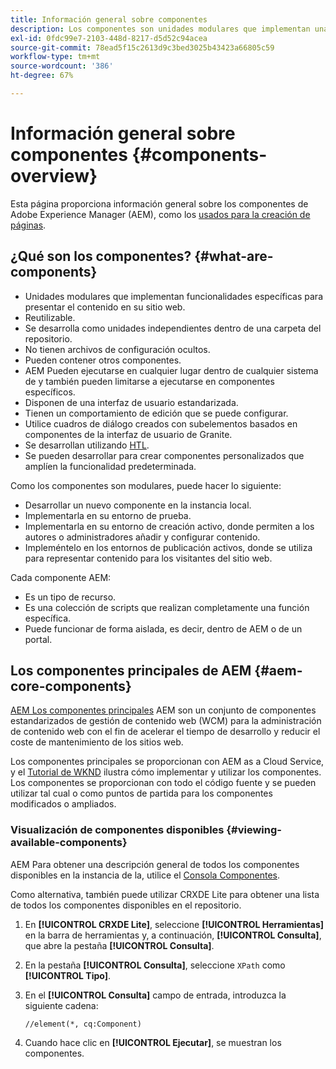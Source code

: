 ```yaml
---
title: Información general sobre componentes
description: Los componentes son unidades modulares que implementan una funcionalidad específica para presentar el contenido en su sitio web
exl-id: 0fdc99e7-2103-448d-8217-d5d52c94acea
source-git-commit: 78ead5f15c2613d9c3bed3025b43423a66805c59
workflow-type: tm+mt
source-wordcount: '386'
ht-degree: 67%

---
```


# Información general sobre componentes {#components-overview}

Esta página proporciona información general sobre los componentes de Adobe Experience Manager (AEM), como los [usados para la creación de páginas](/help/sites-cloud/authoring/fundamentals/components.md).

## ¿Qué son los componentes? {#what-are-components}

* Unidades modulares que implementan funcionalidades específicas para presentar el contenido en su sitio web.
* Reutilizable.
* Se desarrolla como unidades independientes dentro de una carpeta del repositorio.
* No tienen archivos de configuración ocultos.
* Pueden contener otros componentes.
* AEM Pueden ejecutarse en cualquier lugar dentro de cualquier sistema de y también pueden limitarse a ejecutarse en componentes específicos.
* Disponen de una interfaz de usuario estandarizada.
* Tienen un comportamiento de edición que se puede configurar.
* Utilice cuadros de diálogo creados con subelementos basados en componentes de la interfaz de usuario de Granite.
* Se desarrollan utilizando [HTL](https://experienceleague.adobe.com/docs/experience-manager-htl/content/overview.html?lang=es).
* Se pueden desarrollar para crear componentes personalizados que amplíen la funcionalidad predeterminada.

Como los componentes son modulares, puede hacer lo siguiente:

* Desarrollar un nuevo componente en la instancia local.
* Implementarla en su entorno de prueba.
* Implementarla en su entorno de creación activo, donde permiten a los autores o administradores añadir y configurar contenido.
* Impleméntelo en los entornos de publicación activos, donde se utiliza para representar contenido para los visitantes del sitio web.

Cada componente AEM:

* Es un tipo de recurso.
* Es una colección de scripts que realizan completamente una función específica.
* Puede funcionar de forma aislada, es decir, dentro de AEM o de un portal.

## Los componentes principales de AEM {#aem-core-components}

[AEM Los componentes principales](https://experienceleague.adobe.com/docs/experience-manager-core-components/using/introduction.html?lang=es) AEM son un conjunto de componentes estandarizados de gestión de contenido web (WCM) para la administración de contenido web con el fin de acelerar el tiempo de desarrollo y reducir el coste de mantenimiento de los sitios web.

Los componentes principales se proporcionan con AEM as a Cloud Service, y el [Tutorial de WKND](/help/implementing/developing/introduction/develop-wknd-tutorial.md) ilustra cómo implementar y utilizar los componentes. Los componentes se proporcionan con todo el código fuente y se pueden utilizar tal cual o como puntos de partida para los componentes modificados o ampliados.

### Visualización de componentes disponibles {#viewing-available-components}

AEM Para obtener una descripción general de todos los componentes disponibles en la instancia de la, utilice el [Consola Componentes](/help/sites-cloud/authoring/features/components-console.md).

Como alternativa, también puede utilizar CRXDE Lite para obtener una lista de todos los componentes disponibles en el repositorio.

1. En **[!UICONTROL CRXDE Lite]**, seleccione **[!UICONTROL Herramientas]** en la barra de herramientas y, a continuación, **[!UICONTROL Consulta]**, que abre la pestaña **[!UICONTROL Consulta]**.

1. En la pestaña **[!UICONTROL Consulta]**, seleccione `XPath` como **[!UICONTROL Tipo]**.

1. En el **[!UICONTROL Consulta]** campo de entrada, introduzca la siguiente cadena:

   `//element(*, cq:Component)`

1. Cuando hace clic en **[!UICONTROL Ejecutar]**, se muestran los componentes.

